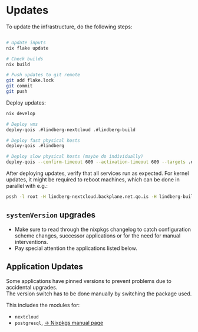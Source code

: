 # Updates

To update the infrastructure, do the following steps:

```bash

# Update inputs
nix flake update

# Check builds
nix build

# Push updates to git remote
git add flake.lock
git commit
git push
```

Deploy updates: 

```bash
nix develop

# Deploy vms
deploy-qois .#lindberg-nextcloud .#lindberg-build

# Deploy fast physical hosts
deploy-qois .#lindberg

# Deploy slow physical hosts (maybe do individually)
deploy-qois --confirm-timeout 600 --activation-timeout 600 --targets .#stompert .#stompert

```

After deploying updates, verify that all services run as expected.
For kernel updates, it might be required to reboot machines, which can be done in parallel with e.g.:

```bash
pssh -l root -H lindberg-nextcloud.backplane.net.qo.is -H lindberg-build.backplane.net.qo.is reboot
```

## `systemVersion` upgrades

- Make sure to read through the nixpkgs changelog to catch configuration scheme changes,
  successor applications or for the need for manual interventions.
- Pay special attention the applications listed below.

## Application Updates

Some applications have pinned versions to prevent problems due to accidental upgrades.  
The version switch has to be done manually by switching the package used.

This includes the modules for:

- `nextcloud`
- `postgresql`, [&rarr; Nixpkgs manual page](https://nixos.org/manual/nixos/stable/#module-services-postgres-upgrading)

